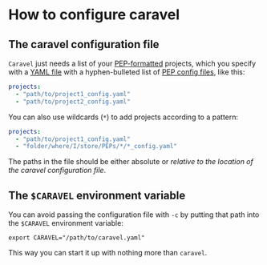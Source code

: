 # How to configure caravel

## The caravel configuration file

`Caravel` just needs a list of your [PEP-formatted](http://pepkit.github.io) projects, which you specify with a [YAML file](http://yaml.org) with a hyphen-bulleted list of [PEP config files](https://pepkit.github.io/docs/project_config/), like this:

```yaml
projects:
  - "path/to/project1_config.yaml"
  - "path/to/project2_config.yaml"
```

You can also use wildcards (`*`)  to add projects according to a pattern:

```yaml
projects:
  - "path/to/project1_config.yaml"
  - "folder/where/I/store/PEPs/*/*_config.yaml"
```

The paths in the file should be either absolute or *relative to the location of the caravel configuration file*.

## The `$CARAVEL` environment variable

You can avoid passing the configuration file with `-c` by putting that path into the `$CARAVEL` environment variable:

```console
export CARAVEL="/path/to/caravel.yaml"
```

This way you can start it up with nothing more than `caravel`.

